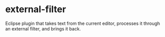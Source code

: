 external-filter
===============

Eclipse plugin that takes text from the current editor, processes it through an external filter, and brings it back.

